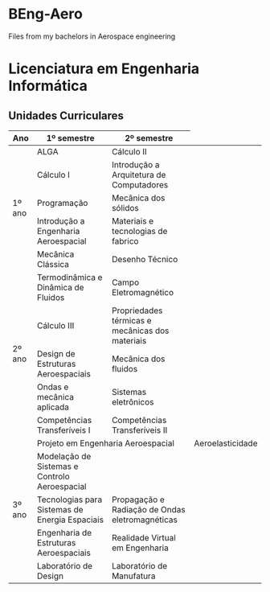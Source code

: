 # BEng-Aero
Files from my bachelors in Aerospace engineering
# Licenciatura em Engenharia Informática

## Unidades Curriculares

<table>
  <thead>
    <tr>
      <th>Ano</th>
      <th>1º semestre</th>
      <th>2º semestre</th>
    </tr>
  </thead>
  <tbody>
    <tr>
      <td rowspan="5">1º ano</td>
      <td>ALGA</td>
      <td>Cálculo II</td>
    </tr>
    <tr>
      <td>Cálculo I</td>
      <td>Introdução a Arquitetura de Computadores</td>
    </tr>
    <tr>
      <td>Programação</td>
      <td>Mecânica dos sólidos</td>
    </tr>
    <tr>
      <td>Introdução a Engenharia Aeroespacial</td>
      <td>Materiais e tecnologias de fabrico</td>
    </tr>
    <tr>
      <td>Mecânica Clássica</td>
      <td>Desenho Técnico</td>
    </tr>
    <tr>
      <td rowspan="5">2º ano</td>
      <td>Termodinâmica e Dinâmica de Fluidos</td>
      <td>Campo Eletromagnético</td>
    </tr>
    <tr>
      <td>Cálculo III</td>
      <td>Propriedades térmicas e mecânicas dos materiais</td>
    </tr>
    <tr>
      <td>Design de Estruturas Aeroespaciais</td>
      <td>Mecânica dos fluidos</td>
    </tr>
    <tr>
      <td>Ondas e mecânica aplicada</td>
      <td>Sistemas eletrônicos</td>
    </tr>
    <tr>
      <td>Competências Transferíveis I</td>
      <td>Competências Transferíveis II</td>
    </tr>
    <tr>
      <td rowspan="5">3º ano</td>
      <td colspan="2">Projeto em Engenharia Aeroespacial</td>
      <td>Aeroelasticidade</td>
    </tr>
    <tr>
      <td>Modelação de Sistemas e Controlo Aeroespacial</td>
    </tr>
    <tr>
      <td>Tecnologias para Sistemas de Energia Espaciais</td>
      <td>Propagação e Radiação de Ondas eletromagnéticas</td>
    </tr>
    <tr>
      <td>Engenharia de Estruturas Aeroespaciais</td>
      <td>Realidade Virtual em Engenharia</td>
    </tr>
    <tr>
      <td>Laboratório de Design</td>
      <td>Laboratório de Manufatura</td>
    </tr>
  </tbody>
</table>
